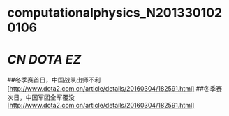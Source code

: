 # computationalphysics_N2013301020106
# *CN DOTA EZ*
##冬季赛首日，中国战队出师不利[http://www.dota2.com.cn/article/details/20160304/182591.html]
##冬季赛次日，中国军团全军覆没[http://www.dota2.com.cn/article/details/20160304/182591.html]
